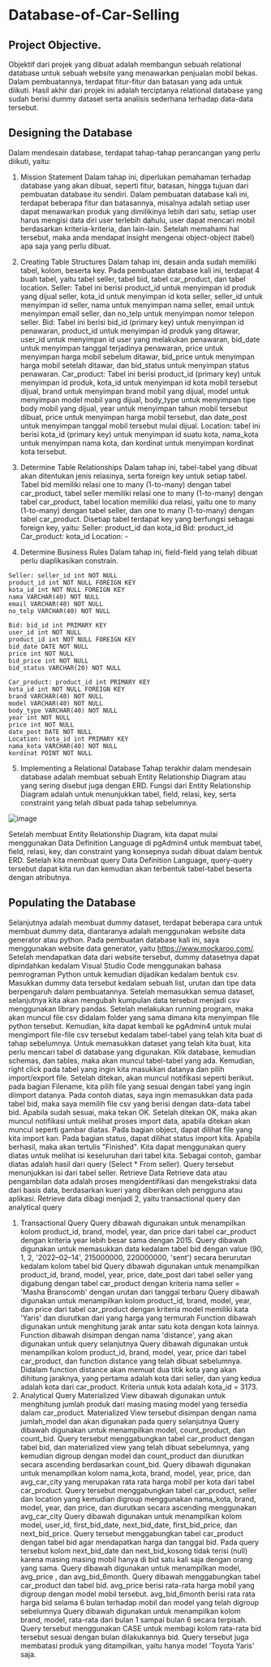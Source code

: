 # Database-of-Car-Selling

## Project Objective.
Objektif dari projek yang dibuat adalah membangun sebuah relational database untuk sebuah website yang menawarkan penjualan mobil bekas. Dalam pembuatannya, terdapat fitur-fitur dan batasan yang ada untuk diikuti. Hasil akhir dari projek ini adalah terciptanya relational database yang sudah berisi dummy dataset serta analisis sederhana terhadap data-data tersebut.

## Designing the Database
Dalam mendesain database, terdapat tahap-tahap perancangan yang perlu diikuti, yaitu:
1. Mission Statement
Dalam tahap ini, diperlukan pemahaman terhadap database yang akan dibuat, seperti fitur, batasan, hingga tujuan dari pembuatan database itu sendiri. Dalam pembuatan database kali ini, terdapat beberapa fitur dan batasannya, misalnya adalah setiap user dapat menawarkan produk yang dimilikinya lebih dari satu, setiap user harus mengisi data diri user terlebih dahulu, user dapat mencari mobil berdasarkan kriteria-kriteria, dan lain-lain. Setelah memahami hal tersebut, maka anda mendapat insight mengenai object-object (tabel) apa saja yang perlu dibuat.

2. Creating Table Structures
Dalam tahap ini, desain anda sudah memiliki tabel, kolom, beserta key. Pada pembuatan database kali ini, terdapat 4 buah tabel, yaitu tabel seller, tabel bid, tabel car_product, dan tabel location.
Seller: Tabel ini berisi product_id untuk menyimpan id produk yang dijual seller, kota_id untuk menyimpan id kota seller, seller_id untuk menyimpan id seller, nama untuk menyimpan nama seller, email untuk menyimpan email seller, dan no_telp untuk menyimpan nomor telepon seller.
Bid: Tabel ini berisi bid_id (primary key) untuk menyimpan id penawaran, product_id untuk menyimpan id produk yang ditawar, user_id untuk menyimpan id user yang melakukan penawaran, bid_date untuk menyimpan tanggal terjadinya penawaran, price untuk menyimpan harga mobil sebelum ditawar, bid_price untuk menyimpan harga mobil setelah ditawar, dan bid_status untuk menyimpan status penawaran.
Car_product: Tabel ini berisi product_id (primary key) untuk menyimpan id produk, kota_id untuk menyimpan id kota mobil tersebut dijual, brand untuk menyimpan brand mobil yang dijual, model untuk menyimpan model mobil yang dijual, body_type untuk menyimpan tipe body mobil yang dijual, year untuk menyimpan tahun mobil tersebut dibuat, price untuk menyimpan harga mobil tersebut, dan date_post untuk menyimpan tanggal mobil tersebut mulai dijual.
Location: tabel ini berisi kota_id (primary key) untuk menyimpan id suatu kota, nama_kota untuk menyimpan nama kota, dan kordinat untuk menyimpan kordinat kota tersebut.

3. Determine Table Relationships
Dalam tahap ini, tabel-tabel yang dibuat akan ditentukan jenis relasinya, serta foreign key untuk setiap tabel. Tabel bid memiliki relasi one to many (1-to-many) dengan tabel car_product, tabel seller memiliki relasi one to many (1-to-many) dengan tabel car_product, tabel location memiliki dua relasi, yaitu one to many (1-to-many) dengan tabel seller, dan one to many (1-to-many) dengan tabel car_product. Disetiap tabel terdapat key yang berfungsi sebagai foreign key, yaitu:
Seller: product_id dan kota_id
Bid: product_id
Car_product: kota_id
Location: -

4. Determine Business Rules
Dalam tahap ini, field-field yang telah dibuat perlu diaplikasikan constrain.
```
Seller: seller_id int NOT NULL
product_id int NOT NULL FOREIGN KEY
kota_id int NOT NULL FOREIGN KEY
nama VARCHAR(40) NOT NULL
email VARCHAR(40) NOT NULL
no_telp VARCHAR(40) NOT NULL
 ```
 ```
Bid: bid_id int PRIMARY KEY
user_id int NOT NULL
product_id int NOT NULL FOREIGN KEY
bid_date DATE NOT NULL
price int NOT NULL
bid_price int NOT NULL
bid_status VARCHAR(20) NOT NULL
```
```
Car_product: product_id int PRIMARY KEY
kota_id int NOT NULL FOREIGN KEY
brand VARCHAR(40) NOT NULL
model VARCHAR(40) NOT NULL
body_type VARCHAR(40) NOT NULL
year int NOT NULL
price int NOT NULL
date_post DATE NOT NULL
Location: kota_id int PRIMARY KEY
nama_kota VARCHAR(40) NOT NULL
kordinat POINT NOT NULL
```

5. Implementing a Relational Database
Tahap terakhir dalam mendesain database adalah membuat sebuah Entity Relationship Diagram atau yang sering disebut juga dengan ERD. Fungsi dari Entity Relationship Diagram adalah untuk menunjukkan tabel, field, relasi, key, serta constraint yang telah dibuat pada tahap sebelumnya.

![image](https://user-images.githubusercontent.com/118685091/230657229-4d070401-55f7-47cf-9b66-747ddfb13955.png)

Setelah membuat Entity Relationship Diagram, kita dapat mulai menggunakan Data Definition Language di pgAdmin4 untuk membuat tabel, field, relasi, key, dan constraint yang konsepnya sudah dibuat dalam bentuk ERD.
Setelah kita membuat query Data Definition Language, query-query tersebut dapat kita run dan kemudian akan terbentuk tabel-tabel beserta dengan atributnya.

## Populating the Database
Selanjutnya adalah membuat dummy dataset, terdapat beberapa cara untuk membuat dummy data, diantaranya adalah menggunakan website data generator atau python. Pada pembuatan database kali ini, saya menggunakan website data generator, yaitu https://www.mockaroo.com/.
Setelah mendapatkan data dari website tersebut, dummy datasetnya dapat dipindahkan kedalam Visual Studio Code menggunakan bahasa pemrograman Python untuk kemudian dijadikan kedalam bentuk csv. Masukkan dummy data tersebut kedalam sebuah list, urutan dan tipe data berpengaruh dalam pembuatannya.
Setelah memasukkan semua dataset, selanjutnya kita akan mengubah kumpulan data tersebut menjadi csv menggunakan library pandas.
Setelah melakukan running program, maka akan muncul file csv didalam folder yang sama dimana kita menyimpan file python tersebut.
Kemudian, kita dapat kembali ke pgAdmin4 untuk mulai mengimport file-file csv tersebut kedalam tabel-tabel yang telah kita buat di tahap sebelumnya. Untuk memasukkan dataset yang telah kita buat, kita perlu mencari tabel di database yang digunakan. Klik database, kemudian schemas, dan tables, maka akan muncul tabel-tabel yang ada.
Kemudian, right click pada tabel yang ingin kita masukkan datanya dan pilih import/export file.
Setelah ditekan, akan muncul notifikasi seperti berikut.
pada bagian Filename, kita pilih file yang sesuai dengan tabel yang ingin diimport datanya. Pada contoh diatas, saya ingin memasukkan data pada tabel bid, maka saya memilih file csv yang berisi dengan data-data tabel bid. Apabila sudah sesuai, maka tekan OK.
Setelah ditekan OK, maka akan muncul notifikasi untuk melihat proses import data, apabila ditekan akan muncul seperti gambar diatas. Pada bagian object, dapat dilihat file yang kita import kan. Pada bagian status, dapat dilihat status import kita. Apabila berhasil, maka akan tertulis "Finished".
Kita dapat menggunakan query diatas untuk melihat isi keseluruhan dari tabel kita.
Sebagai contoh, gambar diatas adalah hasil dari query (Select * From seller). Query tersebut menunjukkan isi dari tabel seller.
Retrieve Data
Retrieve data atau pengambilan data adalah proses mengidentifikasi dan mengekstraksi data dari basis data, berdasarkan kueri yang diberikan oleh pengguna atau aplikasi. Retrieve data dibagi menjadi 2, yaitu transactional query dan analytical query
1. Transactional Query
Query dibawah digunakan untuk menampilkan kolom product_id, brand, model, year, dan price dari tabel car_product dengan kriteria year lebih besar sama dengan 2015.
Query dibawah digunakan untuk memasukkan data kedalam tabel bid dengan value (90, 1, 2, '2022–02–14', 215000000, 220000000, 'sent') secara berurutan kedalam kolom tabel bid
Query dibawah digunakan untuk menampilkan product_id, brand, model, year, price, date_post dari tabel seller yang digabung dengan tabel car_product dengan kriteria nama seller = 'Masha Branscomb' dengan urutan dari tanggal terbaru
Query dibawah digunakan untuk menampilkan kolom product_id, brand, model, year, dan price dari tabel car_product dengan kriteria model memiliki kata 'Yaris' dan diurutkan dari yang harga yang termurah
Function dibawah digunakan untuk menghitung jarak antar satu kota dengan kota lainnya. Function dibawah disimpan dengan nama 'distance', yang akan digunakan untuk query selanjutnya
Query dibawah digunakan untuk menampilkan kolom product_id, brand, model, year, price dari tabel car_product, dan function distance yang telah dibuat sebelumnya. Didalam function distance akan memuat dua titik kota yang akan dihitung jaraknya, yang pertama adalah kota dari seller, dan yang kedua adalah kota dari car_product. Kriteria untuk kota adalah kota_id = 3173.
2. Analytical Query
Materialized View dibawah digunakan untuk menghitung jumlah produk dari masing masing model yang tersedia dalam car_product. Materialized View tersebut disimpan dengan nama jumlah_model dan akan digunakan pada query selanjutnya
Query dibawah digunakan untuk menampilkan model, count_product, dan count_bid. Query tersebut menggabungkan tabel car_product dengan tabel bid, dan materialized view yang telah dibuat sebelumnya, yang kemudian digroup dengan model dan count_product dan diurutkan secara ascending berdasarkan count_bid.
Query dibawah digunakan untuk menampilkan kolom nama_kota, brand, model, year, price, dan avg_car_city yang merupakan rata rata harga mobil per kota dari tabel car_product. Query tersebut menggabungkan tabel car_product, seller dan location yang kemudian digroup menggunakan nama_kota, brand, model, year, dan price, dan diurutkan secara ascending menggunakan avg_car_city
Query dibawah digunakan untuk menampilkan kolom model, user_id, first_bid_date, next_bid_date, first_bid_price, dan next_bid_price. Query tersebut menggabungkan tabel car_product dengan tabel bid agar mendapatkan harga dan tanggal bid. Pada query tersebut kolom next_bid_date dan next_bid_kosong tidak terisi (null) karena masing masing mobil hanya di bid satu kali saja dengan orang yang sama.
Query dibawah digunakan untuk menampilkan model, avg_price , dan avg_bid_6month. Query dibawah menggabungkan tabel car_product dan tabel bid. avg_price berisi rata-rata harga mobil yang digroup dengan model mobil tersebut. avg_bid_6month berisi rata rata harga bid selama 6 bulan terhadap mobil dan model yang telah digroup sebelumnya
Query dibawah digunakan untuk menampilkan kolom brand, model, rata-rata dari bulan 1 sampai bulan 6 secara terpisah. Query tersebut menggunakan CASE untuk membagi kolom rata-rata bid tersebut sesuai dengan bulan dilakukannya bid. Query tersebut juga membatasi produk yang ditampilkan, yaitu hanya model 'Toyota Yaris' saja.
